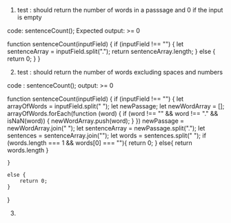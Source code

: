 1. test : should return the number of words in a passsage and 0 if the input is empty

code: sentenceCount();
Expected output: >= 0

function sentenceCount(inputField) {
    if (inputField !== "") {
        let sentenceArray = inputField.split(".");
        return sentenceArray.length;
    }
    else {
        return 0;
    }
}

2. test : should return the number of words excluding spaces and numbers

code : sentenceCount();
output: >= 0 

function sentenceCount(inputField) {
    if (inputField !== "") {
        let arrayOfWords = inputField.split(" ");
        let newPassage;
        let newWordArray = [];
        arrayOfWords.forEach(function (word) {
            if (word !== "" && word !== "." && isNaN(word)) {
                newWordArray.push(word);
            }
        })
        newPassage = newWordArray.join(" ");
        let sentenceArray = newPassage.split(".");
        let sentences = sentenceArray.join("");
        let words = sentences.split(" ");
        if (words.length === 1 && words[0] === ""){
            return 0;
        }
        else{
            return words.length
        }
        
    }

    else {
        return 0;
    }
}

3. 

